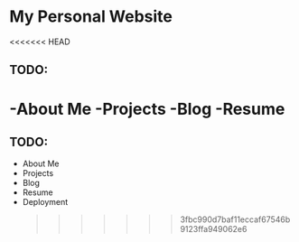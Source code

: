 # My Personal Website

<<<<<<< HEAD

## TODO:

-About Me
-Projects
-Blog
-Resume
=======

## TODO:

* About Me
* Projects
* Blog
* Resume
* Deployment
  > > > > > > > 3fbc990d7baf11eccaf67546b9123ffa949062e6
